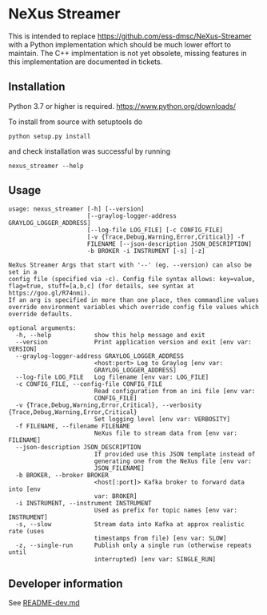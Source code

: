 # NeXus Streamer

This is intended to replace https://github.com/ess-dmsc/NeXus-Streamer with a Python implementation which should be much lower effort to maintain. The C++ implmentation is not yet obsolete, missing features in this implementation are documented in tickets.

## Installation

Python 3.7 or higher is required. https://www.python.org/downloads/

To install from source with setuptools do
```commandline
python setup.py install
```

and check installation was successful by running
```commandline
nexus_streamer --help
```

## Usage
```commandline
usage: nexus_streamer [-h] [--version]
                      [--graylog-logger-address GRAYLOG_LOGGER_ADDRESS]
                      [--log-file LOG_FILE] [-c CONFIG_FILE]
                      [-v {Trace,Debug,Warning,Error,Critical}] -f
                      FILENAME [--json-description JSON_DESCRIPTION]
                      -b BROKER -i INSTRUMENT [-s] [-z]

NeXus Streamer Args that start with '--' (eg. --version) can also be set in a
config file (specified via -c). Config file syntax allows: key=value,
flag=true, stuff=[a,b,c] (for details, see syntax at https://goo.gl/R74nmi).
If an arg is specified in more than one place, then commandline values
override environment variables which override config file values which
override defaults.

optional arguments:
  -h, --help            show this help message and exit
  --version             Print application version and exit [env var: VERSION]
  --graylog-logger-address GRAYLOG_LOGGER_ADDRESS
                        <host:port> Log to Graylog [env var:
                        GRAYLOG_LOGGER_ADDRESS]
  --log-file LOG_FILE   Log filename [env var: LOG_FILE]
  -c CONFIG_FILE, --config-file CONFIG_FILE
                        Read configuration from an ini file [env var:
                        CONFIG_FILE]
  -v {Trace,Debug,Warning,Error,Critical}, --verbosity {Trace,Debug,Warning,Error,Critical}
                        Set logging level [env var: VERBOSITY]
  -f FILENAME, --filename FILENAME
                        NeXus file to stream data from [env var: FILENAME]
  --json-description JSON_DESCRIPTION
                        If provided use this JSON template instead of
                        generating one from the NeXus file [env var:
                        JSON_FILENAME]
  -b BROKER, --broker BROKER
                        <host[:port]> Kafka broker to forward data into [env
                        var: BROKER]
  -i INSTRUMENT, --instrument INSTRUMENT
                        Used as prefix for topic names [env var: INSTRUMENT]
  -s, --slow            Stream data into Kafka at approx realistic rate (uses
                        timestamps from file) [env var: SLOW]
  -z, --single-run      Publish only a single run (otherwise repeats until
                        interrupted) [env var: SINGLE_RUN]

```

## Developer information

See [README-dev.md](README-dev.md)
